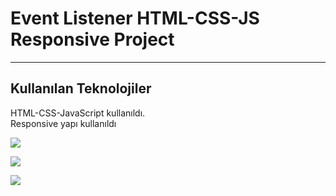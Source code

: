 <h1>Event Listener HTML-CSS-JS Responsive Project</h1>

<hr>

<h2>Kullanılan Teknolojiler</h2>

<p>HTML-CSS-JavaScript kullanıldı. </br> Responsive yapı kullanıldı</p>

![](/gif/screen-1.gif)

![](/gif/screen-2.gif)

![](/gif/screen-3.gif)
